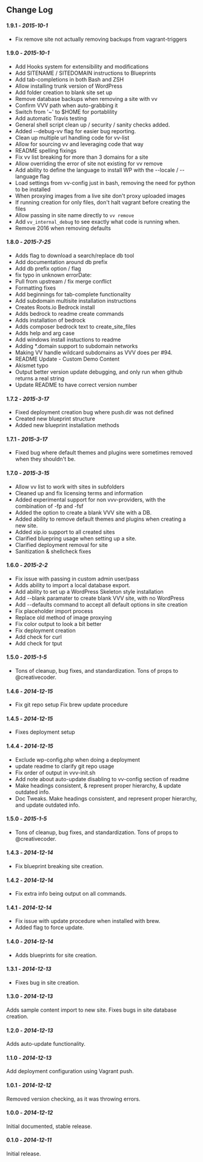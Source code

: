 ## Change Log

#### 1.9.1 - *2015-10-1* ####

 * Fix remove site not actually removing backups from vagrant-triggers

#### 1.9.0 - *2015-10-1* ####

 * Add Hooks system for extensibility and modifications
 * Add SITENAME / SITEDOMAIN instructions to Blueprints
 * Add tab-completions in both Bash and ZSH
 * Allow installing trunk version of WordPress
 * Add folder creation to blank site set up
 * Remove database backups when removing a site with vv
 * Confirm VVV path when auto-grabbing it
 * Switch from '~' to $HOME for portablility
 * Add automatic Travis testing
 * General shell script clean up / security / sanity checks added.
 * Added --debug-vv flag for easier bug reporting.
 * Clean up multiple url handling code for vv-list
 * Allow for sourcing vv and leveraging code that way
 * README spelling fixings
 * Fix vv list breaking for more than 3 domains for a site
 * Allow overriding the error of site not existing for vv remove
 * Add ability to define the language to install WP with the --locale / --language flag
 * Load settings from vv-config just in bash, removing the need for python to be installed
 * When proxying images from a live site don't proxy uploaded images
 * If running creation for only files, don't halt vagrant before creating the files
 * Allow passing in site name directly to `vv remove`
 * Add `vv_internal_debug` to see exactly what code is running when.
 * Remove 2016 when removing defaults


#### 1.8.0 - *2015-7-25* ####
 * Adds flag to download a search/replace db tool
 * Add documentation around db prefix
 * Add db prefix option / flag
 * fix typo in unknown errorDate:
 * Pull from upstream / fix merge conflict
 * Formatting fixes
 * Add beginnings for tab-complete functionality
 * Add subdomain multisite installation instructions
 * Creates Roots.io Bedrock install
 * Adds bedrock to readme create commands
 * Adds installation of bedrock
 * Adds composer bedrock text to create_site_files
 * Adds help and arg case
 * Add windows install instuctions to readme
 * Adding *.domain support to subdomain networks
 * Making VV handle wildcard subdomains as VVV does per #94.
 * README Update - Custom Demo Content
 * Akismet typo
 * Output better version update debugging, and only run when github returns a real string
 * Update README to have correct version number


#### 1.7.2 - *2015-3-17* ####
 * Fixed deployment creation bug where push.dir was not defined
 * Created new blueprint structure
 * Added new blueprint installation methods

#### 1.7.1 - *2015-3-17* ####
 * Fixed bug where default themes and plugins were sometimes removed when they shouldn't be.

#### 1.7.0 - *2015-3-15* ####
 * Allow vv list to work with sites in subfolders
 * Cleaned up and fix licensing terms and information
 * Added experimental support for non vvv-providers, with the combination of -fp and -fsf
 * Added the option to create a blank VVV site with a DB.
 * Added ability to remove default themes and plugins when creating a new site.
 * Added xip.io support to all created sites
 * Clarified bluepring usage when setting up a site.
 * Clarified deployment removal for site
 * Sanitization & shellcheck fixes

#### 1.6.0 - *2015-2-2* ####
 * Fix issue with passing in custom admin user/pass
 * Adds ability to import a local database export.
 * Add ability to set up a WordPress Skeleton style installation
 * Add --blank paramater to create blank VVV site, with no WordPress
 * Add --defaults command to accept all default options in site creation
 * Fix placeholder import process
 * Replace old method of image proxying
 * Fix color output to look a bit better
 * Fix deployment creation
 * Add check for curl
 * Add check for tput

#### 1.5.0 - *2015-1-5* ####
 * Tons of cleanup, bug fixes, and standardization. Tons of props to @creativecoder.

#### 1.4.6 - *2014-12-15* ####
 * Fix git repo setup
 Fix brew update procedure

#### 1.4.5 - *2014-12-15* ####
 * Fixes deployment setup

#### 1.4.4 - *2014-12-15* ####
 * Exclude wp-config.php when doing a deployment
 * update readme to clarify git repo usage
 * Fix order of output in vvv-init.sh
 * Add note about auto-update disabling to vv-config section of readme
 * Make headings consistent, & represent proper hierarchy, & update outdated info.
 * Doc Tweaks. Make headings consistent, and represent proper hierarchy, and update outdated info.

#### 1.5.0 - *2015-1-5* ####
 * Tons of cleanup, bug fixes, and standardization. Tons of props to @creativecoder.

#### 1.4.3 - *2014-12-14* ####
 * Fix blueprint breaking site creation.

#### 1.4.2 - *2014-12-14* ####
 * Fix extra info being output on all commands.

#### 1.4.1 - *2014-12-14* ####
 * Fix issue with update procedure when installed with brew.
 * Added flag to force update.

#### 1.4.0 - *2014-12-14* ####
 * Adds blueprints for site creation.

#### 1.3.1 - *2014-12-13* ####
 * Fixes bug in site creation.

#### 1.3.0 - *2014-12-13* ####
 Adds sample content import to new site.
 Fixes bugs in site database creation.

#### 1.2.0 - *2014-12-13* ####
 Adds auto-update functionality.

#### 1.1.0 - *2014-12-13* ####
 Add deployment configuration using Vagrant push.

#### 1.0.1 - *2014-12-12* ####
 Removed version checking, as it was throwing errors.

#### 1.0.0 - *2014-12-12* ####
 Initial documented, stable release.

#### 0.1.0 - *2014-12-11* ####
 Initial release.
